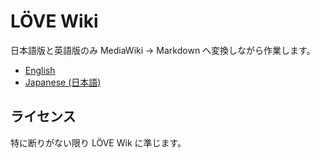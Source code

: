 # LÖVE Wiki

日本語版と英語版のみ MediaWiki → Markdown へ変換しながら作業します。

* [English](./en/Main_Page)
* [Japanese (日本語)](./ja/)

## ライセンス

特に断りがない限り LÖVE Wik に準じます。
